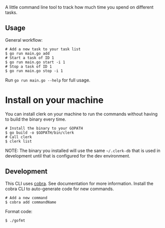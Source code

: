 A little command line tool to track how much time you spend on different tasks.

## Usage

General workflow:

```
# Add a new task to your task list
$ go run main.go add
# Start a task of ID 1
$ go run main.go start -i 1
# Stop a task of ID 1
$ go run main.go stop -i 1
```

Run `go run main.go --help` for full usage.

# Install on your machine

You can install clerk on your machine to run the commands without having to build the binary every time.

```
# Install the binary to your GOPATH
$ go build -o $GOPATH/bin/clerk
# Call clerk
$ clerk list
```

NOTE: The binary you installed will use the same `~/.clerk-db` that is used in development until that is configured for the dev environment.

## Development

This CLI uses [cobra](https://github.com/spf13/cobra). See documentation for more information. Install the cobra CLI to auto-generate code for new commands.

```
# Add a new command
$ cobra add commandName
```

Format code:

```
$ ./gofmt
```
